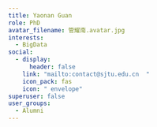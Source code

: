 ```yaml
---
title: Yaonan Guan
role: PhD
avatar_filename: 管耀南.avatar.jpg
interests:
  - BigData
social:
  - display:
      header: false
    link: "mailto:contact@sjtu.edu.cn  "
    icon_pack: fas
    icon: " envelope"
superuser: false
user_groups:
  - Alumni
---
```


